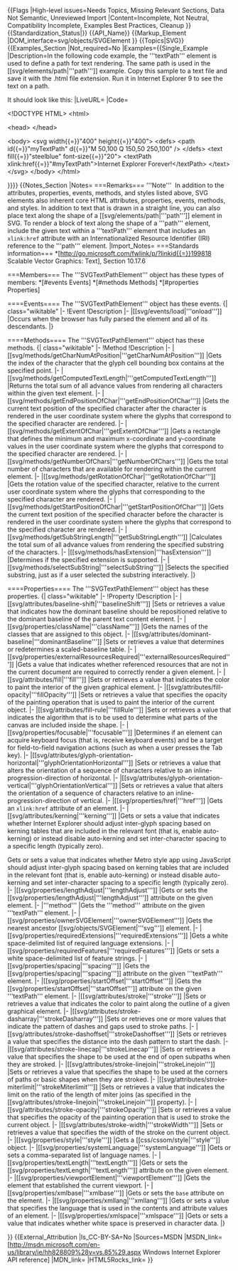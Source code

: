 {{Flags
|High-level issues=Needs Topics, Missing Relevant Sections, Data Not Semantic, Unreviewed Import
|Content=Incomplete, Not Neutral, Compatibility Incomplete, Examples Best Practices, Cleanup
}}
{{Standardization_Status|}}
{{API_Name}}
{{Markup_Element
|DOM_interface=svg/objects/SVGElement
}}
{{Topics|SVG}}
{{Examples_Section
|Not_required=No
|Examples={{Single_Example
|Description=In the following code example, the '''textPath''' element is used to define a path for text rendering. 
The same path is used in the [[svg/elements/path|'''path''']] example. 
Copy this sample to a text file and save it with the .html file extension. Run it in Internet Explorer 9 to see the text on a path.

It should look like this:
|LiveURL=
|Code=

&lt;!DOCTYPE HTML&gt;
&lt;html&gt;
	
  &lt;head&gt;
  &lt;/head&gt;
	
  &lt;body&gt;
    &lt;svg width{{=}}"400" height{{=}}"400"&gt;
      &lt;defs&gt;
        &lt;path id{{=}}"myTextPath" d{{=}}"M 50,100 Q 150,50 250,100" /&gt;
      &lt;/defs&gt;
      &lt;text fill{{=}}"steelblue" font-size{{=}}"20"&gt;
        &lt;textPath xlink:href{{=}}"#myTextPath"&gt;Internet Explorer Forever!&lt;/textPath&gt;
      &lt;/text&gt;
    &lt;/svg&gt;
  &lt;/body&gt;
&lt;/html&gt;

}}}}
{{Notes_Section
|Notes=
===Remarks===
'''Note'''  In addition to the attributes, properties, events, methods, and styles listed above, SVG elements also inherent core HTML attributes, properties, events, methods, and styles.
In addition to text  that is drawn in a straight line, you can also  place text along the shape of a [[svg/elements/path|'''path''']] element in SVG. To  render  a block of text  along the shape of a '''path''' element, include the given text within a '''textPath''' element  that  includes an <code>xlink:href</code> attribute with an Internationalized Resource Identifier (IRI) reference to the '''path''' element.
|Import_Notes=
===Standards information===
*[http://go.microsoft.com/fwlink/p/?linkid{{=}}199818 Scalable Vector Graphics: Text], Section 10.17.6


===Members===
The '''SVGTextPathElement''' object has these types of members:
*[#events Events]
*[#methods Methods]
*[#properties Properties]


====Events====
The '''SVGTextPathElement''' object has these events.
{| class="wikitable"
|-
!Event
!Description
|-
|[[svg/events/load|'''onload''']]
|Occurs  when the browser has fully parsed the element and all of its descendants.
|}
 

====Methods====
The '''SVGTextPathElement''' object has these methods.
{| class="wikitable"
|-
!Method
!Description
|-
|[[svg/methods/getCharNumAtPosition|'''getCharNumAtPosition''']]
|Gets the index of the character  that  the glyph cell bounding box contains  at the specified point.
|-
|[[svg/methods/getComputedTextLength|'''getComputedTextLength''']]
|Returns the total  sum of all advance values from rendering all characters within the given text element.
|-
|[[svg/methods/getEndPositionOfChar|'''getEndPositionOfChar''']]
|Gets the current text position of the specified character after  the character is rendered in the user coordinate system  where  the glyphs that correspond to the specified character are rendered.
|-
|[[svg/methods/getExtentOfChar|'''getExtentOfChar''']]
|Gets a  rectangle  that defines the minimum and maximum x-coordinate and y-coordinate values in the user coordinate system where the glyphs that correspond to the specified character are rendered.
|-
|[[svg/methods/getNumberOfChars|'''getNumberOfChars''']]
|Gets  the total number of characters that are available for rendering within the current element.
|-
|[[svg/methods/getRotationOfChar|'''getRotationOfChar''']]
|Gets the rotation value of the specified character, relative to the current user coordinate system  where  the glyphs that corresponding to the specified character are rendered.
|-
|[[svg/methods/getStartPositionOfChar|'''getStartPositionOfChar''']]
|Gets  the current text position of the specified character before the character is rendered in the user coordinate system  where the glyphs that correspond to the specified character are rendered.
|-
|[[svg/methods/getSubStringLength|'''getSubStringLength''']]
|Calculates the total sum of all advance values from rendering the specified substring of the characters.
|-
|[[svg/methods/hasExtension|'''hasExtension''']]
|Determines if the specified extension  is supported.
|-
|[[svg/methods/selectSubString|'''selectSubString''']]
|Selects the specified substring,  just as if  a user selected the substring interactively.
|}
 

====Properties====
The '''SVGTextPathElement''' object has these properties.
{| class="wikitable"
|-
!Property
!Description
|-
|[[svg/attributes/baseline-shift|'''baselineShift''']]
|Sets or retrieves a value that indicates how the dominant baseline should be repositioned relative to the dominant baseline of the parent text content element.
|-
|[[svg/properties/className|'''className''']]
|Gets  the names of the classes  that are assigned to this object.
|-
|[[svg/attributes/dominant-baseline|'''dominantBaseline''']]
|Sets or retrieves a value that determines or redetermines a scaled-baseline table.
|-
|[[svg/properties/externalResourcesRequired|'''externalResourcesRequired''']]
|Gets a value that indicates whether referenced resources that are not in the current document are required to correctly render a given element.
|-
|[[svg/attributes/fill|'''fill''']]
|Sets or retrieves a value that indicates the color to paint the interior of the given graphical element.
|-
|[[svg/attributes/fill-opacity|'''fillOpacity''']]
|Sets or retrieves a value that specifies the opacity of the painting operation that is used to paint the interior of the current object.
|-
|[[svg/attributes/fill-rule|'''fillRule''']]
|Sets or retrieves a value that indicates the algorithm that is to be used to determine what parts of the canvas are included inside the shape.
|-
|[[svg/properties/focusable|'''focusable''']]
|Determines if an element can acquire keyboard focus (that is, receive keyboard events) and be a target for field-to-field navigation actions (such as when  a user presses  the Tab key).
|-
|[[svg/attributes/glyph-orientation-horizontal|'''glyphOrientationHorizontal''']]
|Sets or retrieves a value that alters the orientation of a sequence of characters relative to an inline-progression-direction  of horizontal.
|-
|[[svg/attributes/glyph-orientation-vertical|'''glyphOrientationVertical''']]
|Sets or retrieves a value that alters the orientation of a sequence of characters relative to an inline-progression-direction of vertical.
|-
|[[svg/properties/href|'''href''']]
|Gets an <code>xlink:href</code> attribute of an element.
|-
|[[svg/attributes/kerning|'''kerning''']]
|Gets or sets a value that indicates whether Internet Explorer should adjust inter-glyph spacing based on kerning tables that are included in the relevant font (that is, enable auto-kerning) or instead disable auto-kerning and set inter-character spacing to a specific length (typically zero).

Gets or sets a value that indicates whether Metro style app using JavaScript should adjust inter-glyph spacing based on kerning tables that are included in the relevant font (that is, enable auto-kerning) or instead disable auto-kerning and set inter-character spacing to a specific length (typically zero).
|-
|[[svg/properties/lengthAdjust|'''lengthAdjust''']]
|Gets or sets the  [[svg/properties/lengthAdjust|'''lengthAdjust''']] attribute on the given element.
|-
|'''method'''
|Gets the '''method''' attribute on the given '''textPath''' element.
|-
|[[svg/properties/ownerSVGElement|'''ownerSVGElement''']]
|Gets the nearest ancestor [[svg/objects/SVGElement|'''svg''']] element.
|-
|[[svg/properties/requiredExtensions|'''requiredExtensions''']]
|Gets a white space-delimited list of required language extensions.
|-
|[[svg/properties/requiredFeatures|'''requiredFeatures''']]
|Gets or sets a white space-delimited list of feature strings.
|-
|[[svg/properties/spacing|'''spacing''']]
|Gets  the    [[svg/properties/spacing|'''spacing''']]  attribute on the given  '''textPath'''  element.
|-
|[[svg/properties/startOffset|'''startOffset''']]
|Gets the  [[svg/properties/startOffset|'''startOffset''']]  attribute on the given  '''textPath'''  element.
|-
|[[svg/attributes/stroke|'''stroke''']]
|Sets or retrieves a value that indicates the color to paint along the outline of a given graphical element.
|-
|[[svg/attributes/stroke-dasharray|'''strokeDasharray''']]
|Sets or retrieves one or more values that indicate the pattern of dashes and gaps used to stroke paths.
|-
|[[svg/attributes/stroke-dashoffset|'''strokeDashoffset''']]
|Sets or retrieves a value that specifies the distance into the dash pattern to start the dash.
|-
|[[svg/attributes/stroke-linecap|'''strokeLinecap''']]
|Sets or retrieves a value that specifies the shape to be used at the end of open subpaths when they are stroked.
|-
|[[svg/attributes/stroke-linejoin|'''strokeLinejoin''']]
|Sets or retrieves a value that specifies the shape to be used at the corners of paths or basic shapes when they are stroked.
|-
|[[svg/attributes/stroke-miterlimit|'''strokeMiterlimit''']]
|Sets or retrieves a value that indicates the limit on the ratio of the length of miter joins (as specified in the [[svg/attributes/stroke-linejoin|'''strokeLinejoin''']] property).
|-
|[[svg/attributes/stroke-opacity|'''strokeOpacity''']]
|Sets or retrieves a value that specifies the opacity of the painting operation that is used to stroke the current object.
|-
|[[svg/attributes/stroke-width|'''strokeWidth''']]
|Sets or retrieves a value that specifies the width of the stroke on the current object.
|-
|[[svg/properties/style|'''style''']]
|Gets a [[css/cssom/style|'''style''']] object.
|-
|[[svg/properties/systemLanguage|'''systemLanguage''']]
|Gets or sets a comma-separated list of language names.
|-
|[[svg/properties/textLength|'''textLength''']]
|Gets or sets the  [[svg/properties/textLength|'''textLength''']] attribute on the given element.
|-
|[[svg/properties/viewportElement|'''viewportElement''']]
|Gets the element that established the current viewport.
|-
|[[svg/properties/xmlbase|'''xmlbase''']]
|Gets or sets the <code>base</code> attribute on the element.
|-
|[[svg/properties/xmllang|'''xmllang''']]
|Gets or sets a value that specifies the language that is used in the contents and attribute values of an element.
|-
|[[svg/properties/xmlspace|'''xmlspace''']]
|Gets or sets a value that indicates whether white space is preserved in character data.
|}
 

}}
{{External_Attribution
|Is_CC-BY-SA=No
|Sources=MSDN
|MSDN_link=[http://msdn.microsoft.com/en-us/library/ie/hh828809%28v=vs.85%29.aspx Windows Internet Explorer API reference]
|MDN_link=
|HTML5Rocks_link=
}}